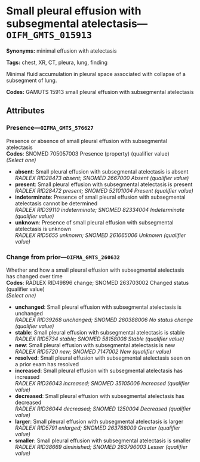 # Small pleural effusion with subsegmental atelectasis—`OIFM_GMTS_015913`

**Synonyms:** minimal effusion with atelectasis

**Tags:** chest, XR, CT, pleura, lung, finding

Minimal fluid accumulation in pleural space associated with collapse of a subsegment of lung.

**Codes:** GAMUTS 15913 small pleural effusion with subsegmental atelectasis

## Attributes

### Presence—`OIFMA_GMTS_576627`

Presence or absence of small pleural effusion with subsegmental atelectasis  
**Codes**: SNOMED 705057003 Presence (property) (qualifier value)  
*(Select one)*

- **absent**: Small pleural effusion with subsegmental atelectasis is absent  
_RADLEX RID28473 absent; SNOMED 2667000 Absent (qualifier value)_
- **present**: Small pleural effusion with subsegmental atelectasis is present  
_RADLEX RID28472 present; SNOMED 52101004 Present (qualifier value)_
- **indeterminate**: Presence of small pleural effusion with subsegmental atelectasis cannot be determined  
_RADLEX RID39110 indeterminate; SNOMED 82334004 Indeterminate (qualifier value)_
- **unknown**: Presence of small pleural effusion with subsegmental atelectasis is unknown  
_RADLEX RID5655 unknown; SNOMED 261665006 Unknown (qualifier value)_

### Change from prior—`OIFMA_GMTS_260632`

Whether and how a small pleural effusion with subsegmental atelectasis has changed over time  
**Codes**: RADLEX RID49896 change; SNOMED 263703002 Changed status (qualifier value)  
*(Select one)*

- **unchanged**: Small pleural effusion with subsegmental atelectasis is unchanged  
_RADLEX RID39268 unchanged; SNOMED 260388006 No status change (qualifier value)_
- **stable**: Small pleural effusion with subsegmental atelectasis is stable  
_RADLEX RID5734 stable; SNOMED 58158008 Stable (qualifier value)_
- **new**: Small pleural effusion with subsegmental atelectasis is new  
_RADLEX RID5720 new; SNOMED 7147002 New (qualifier value)_
- **resolved**: Small pleural effusion with subsegmental atelectasis seen on a prior exam has resolved  
- **increased**: Small pleural effusion with subsegmental atelectasis has increased  
_RADLEX RID36043 increased; SNOMED 35105006 Increased (qualifier value)_
- **decreased**: Small pleural effusion with subsegmental atelectasis has decreased  
_RADLEX RID36044 decreased; SNOMED 1250004 Decreased (qualifier value)_
- **larger**: Small pleural effusion with subsegmental atelectasis is larger  
_RADLEX RID5791 enlarged; SNOMED 263768009 Greater (qualifier value)_
- **smaller**: Small pleural effusion with subsegmental atelectasis is smaller  
_RADLEX RID38669 diminished; SNOMED 263796003 Lesser (qualifier value)_